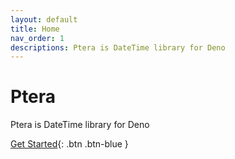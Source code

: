 ```yaml
---
layout: default
title: Home
nav_order: 1
descriptions: Ptera is DateTime library for Deno
---
```


# Ptera

Ptera is DateTime library for Deno

[Get Started](https://tak-iwamoto.github.io/ptera/quick_tour.html){: .btn
.btn-blue }

